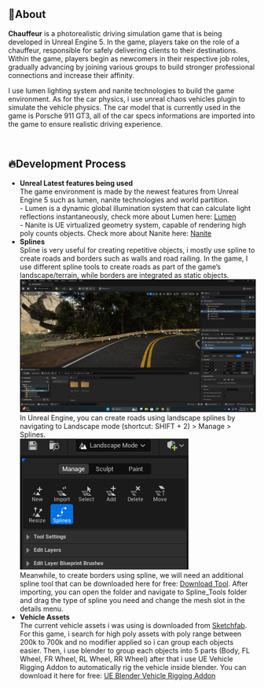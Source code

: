 ## 🔴About
**Chauffeur** is a photorealistic driving simulation game that is being developed in Unreal Engine 5. In the game, players take on the role of a chauffeur, responsible for safely delivering clients to their destinations. Within the game, players begin as newcomers in their respective job roles, gradually advancing by joining various groups to build stronger professional connections and increase their affinity.

I use lumen lighting system and nanite technologies to build the game environment. As for the car physics, i use unreal chaos vehicles plugin to simulate the vehicle physics. The car model that is currently used in the game is Porsche 911 GT3, all of the car specs informations are imported into the game to ensure realistic driving experience.

<br>

## 🔥Development Process
- **Unreal Latest features being used** <br>The game environment is made by the newest features from Unreal Engine 5 such as lumen, nanite technologies and world partition.<br>- Lumen is a dynamic global illumination system that can calculate light reflections instantaneously, check more about Lumen here: [Lumen](https://dev.epicgames.com/documentation/en-us/unreal-engine/lumen-global-illumination-and-reflections-in-unreal-engine) <br>- Nanite is UE virtualized geometry system, capable of rendering high poly counts objects. Check more about Nanite here: [Nanite](https://dev.epicgames.com/documentation/en-us/unreal-engine/nanite-virtualized-geometry-in-unreal-engine)
- **Splines** <br> Spline is very useful for creating repetitive objects, i mostly use spline to create roads and borders such as walls and road railing. In the game, I use different spline tools to create roads as part of the game’s landscape/terrain, while borders are integrated as static objects. 
![image](https://github.com/Felixwijaya04/Felixwijaya04/blob/main/images/Screenshot%20(538).png)
In Unreal Engine, you can create roads using landscape splines by navigating to Landscape mode (shortcut: SHIFT + 2) > Manage > Splines.<br>
![image](https://github.com/Felixwijaya04/Felixwijaya04/blob/main/images/Screenshot%202024-10-08%20120809.png)
<br>Meanwhile, to create borders using spline, we will need an additional spline tool that can be downloaded here for free: [Download Tool](https://tiedtke.gumroad.com/l/splinetools). After importing, you can open the folder and navigate to Spline_Tools folder and drag the type of spline you need and change the mesh slot in the details menu.
- **Vehicle Assets** <br> The current vehicle assets i was using is downloaded from [Sketchfab](https://sketchfab.com/feed). For this game, i search for high poly assets with poly range between 200k to 700k and no modifier applied so i can group each objects easier. Then, i use blender to group each objects into 5 parts (Body, FL Wheel, FR Wheel, RL Wheel, RR Wheel) after that i use UE Vehicle Rigging Addon to automatically rig the vehicle inside blender. You can download it here for free: [UE Blender Vehicle Rigging Addon](https://continuebreak.gumroad.com/l/uYsaQ)



